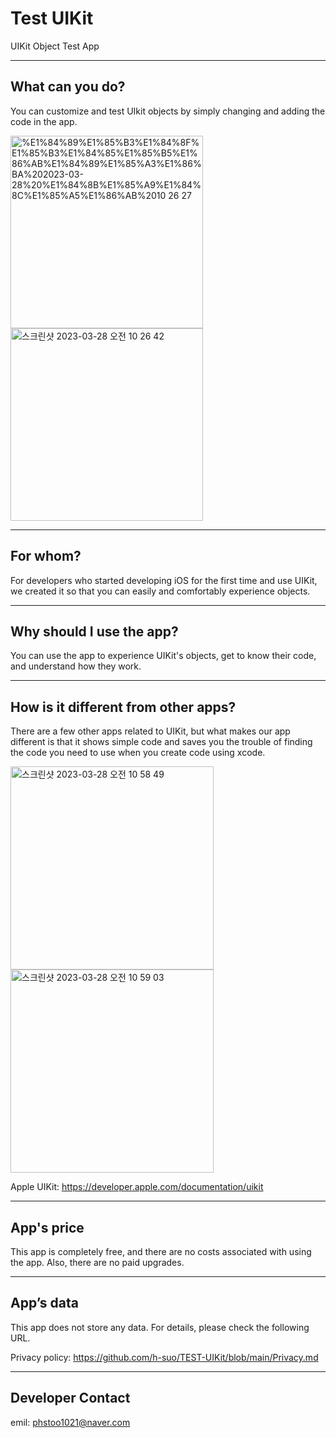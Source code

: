 
# Test UIKit
UIKit Object Test App

---

## What can you do?
You can customize and test UIkit objects by simply changing and adding the code in the app.

<img width="308" alt="%E1%84%89%E1%85%B3%E1%84%8F%E1%85%B3%E1%84%85%E1%85%B5%E1%86%AB%E1%84%89%E1%85%A3%E1%86%BA%202023-03-28%20%E1%84%8B%E1%85%A9%E1%84%8C%E1%85%A5%E1%86%AB%2010 26 27" src="https://user-images.githubusercontent.com/109963294/229271124-1b8ff6af-5c2f-4456-aa53-14eaa58d7c68.png"> <img width="308" alt="스크린샷 2023-03-28 오전 10 26 42" src="https://user-images.githubusercontent.com/109963294/229271154-b6212840-fa25-4433-9cf1-f354f536b994.png">

---
## For whom?
For developers who started developing iOS for the first time and use UIKit, we created it so that you can easily and comfortably experience objects.

---
## Why should I use the app?
You can use the app to experience UIKit's objects, get to know their code, and understand how they work.

---
## How is it different from other apps?
There are a few other apps related to UIKit, but what makes our app different is that it shows simple code and saves you the trouble of finding the code you need to use when you create code using xcode.

<img width="325" alt="스크린샷 2023-03-28 오전 10 58 49" src="https://user-images.githubusercontent.com/109963294/229271204-12508b2a-bdee-4513-8dc0-8564fa139e48.png">  <img width="325" alt="스크린샷 2023-03-28 오전 10 59 03" src="https://user-images.githubusercontent.com/109963294/229271223-d9009850-f95d-4237-addd-a0067188a38d.png">

Apple UIKit: https://developer.apple.com/documentation/uikit

---
## App's price
This app is completely free, and there are no costs associated with using the app. Also, there are no paid upgrades.

---
## App’s data
This app does not store any data. For details, please check the following URL.

Privacy policy: https://github.com/h-suo/TEST-UIKit/blob/main/Privacy.md

---
## Developer Contact
emil: phstoo1021@naver.com
